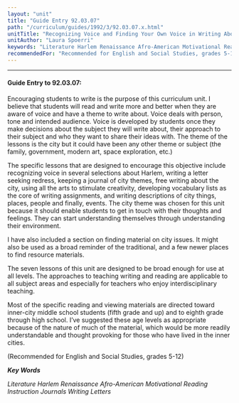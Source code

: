 ```yaml
---
layout: "unit"
title: "Guide Entry 92.03.07"
path: "/curriculum/guides/1992/3/92.03.07.x.html"
unitTitle: "Recognizing Voice and Finding Your Own Voice in Writing About the City"
unitAuthor: "Laura Spoerri"
keywords: "Literature Harlem Renaissance Afro-American Motivational Reading Instruction Journals Writing Letters"
recommendedFor: "Recommended for English and Social Studies, grades 5-12"
---
```

<body>
<hr/>
 <h4>
  Guide Entry to 92.03.07:
 </h4>
 Encouraging students to write is the purpose of this curriculum unit. I believe that students will read and write more and better when they are aware of voice and have a theme to write about.  Voice deals with person, tone and intended audience.  Voice is developed by students once they make decisions about the subject they will write about, their approach to their subject and who they want to share their ideas with.  The theme of the lessons is the city but it could have been any other theme or subject (the family, government, modern art, space exploration, etc.)
 <p>
  The specific lessons that are designed to encourage this objective include recognizing voice in several selections about Harlem, writing a letter seeking redress, keeping a journal of city themes, free writing about the city, using all the arts to stimulate creativity, developing vocabulary lists as the core of writing assignments, and writing descriptions of city things, places, people and finally, events.  The city theme was chosen for this unit because it should enable students to get in touch with their thoughts and feelings. They can start understanding themselves through understanding their environment.
 </p>
 <p>
  I have also included a section on finding material on city issues.  It might also be used as a broad reminder of the traditional, and a few newer places to find resource materials.
 </p>
 <p>
  The seven lessons of this unit are designed to be broad enough for use at all levels.  The approaches to teaching writing and reading are applicable to all subject areas and especially for teachers who enjoy interdisciplinary teaching.
 </p>
 <p>
  Most of the specific reading and viewing materials are directed toward inner-city middle school students (fifth grade and up) and to eighth grade through high school.  I’ve suggested these age levels as appropriate because of the nature of much of the material, which would be more readily understandable and thought provoking for those who have lived in the inner cities.
 </p>
 <p>
  (Recommended for English and Social Studies, grades 5-12)
 </p>
<p>
  <b>
   <i>
    Key Words
   </i>
  </b>
  <br/>
 </p>
 <p>
  <i>
   Literature Harlem Renaissance Afro-American Motivational Reading Instruction Journals Writing Letters
  </i>
 </p>

</body>